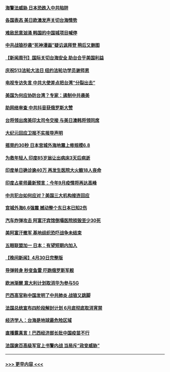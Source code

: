 #### [海警法威胁 日本恐跌入中共陷阱](../pages/prog202/a103108085.md?t=05020751) 
#### [各国表态 美日欧澳发声关切台海情势](../pages/prog202/a103108099.md?t=05020751) 
#### [难敌民意汹涌 韩国的中国城项目喊停](../pages/prog202/a103108819.md?t=05020751) 
#### [中共战狼抄袭“死神漫画”疑讥讽拜登 稍后又删图](../pages/prog202/a103108812.md?t=05020751) 
#### [【新闻周刊】国际关切台海安全 助台合乎美国利益](../pages/prog202/a103108808.md?t=05020751) 
#### [庆祝513法轮大法日 纽约法轮功学员谢师恩](../pages/prog202/a103108805.md?t=05020751) 
#### [电视专访失言 中共大使差点把台湾“分裂出去”](../pages/prog202/a103108742.md?t=05020751) 
#### [美国为何应协防台湾？专家：遏制中共袭美](../pages/prog202/a103108696.md?t=05020751) 
#### [助网络审查 中共抖音获俄罗斯大赞](../pages/prog202/a103108626.md?t=05020751) 
#### [台将领出席美印太司令交接 与美日澳韩将领同席](../pages/prog202/a103108666.md?t=05020751) 
#### [大纪元回应卫报不实报导声明](../pages/prog202/a103108633.md?t=05020751) 
#### [摇晃约30秒 日本宫城外海地震上修规模6.8](../pages/prog202/a103108477.md?t=05020751) 
#### [为救年轻人 印度85岁翁让出病床3天后病逝](../pages/prog202/a103108457.md?t=05020751) 
#### [印度单日确诊逾40万 再发生医院大火酿18人丧命](../pages/prog202/a103108440.md?t=05020751) 
#### [印度占星师最新预言：今年9月疫情将再达高峰](../pages/prog202/a103108368.md?t=05020751) 
#### [中共犯台如何应对？美国三大机构接连回应](../pages/prog202/a103108423.md?t=05020751) 
#### [宫城外海6.6强震 撼动整个东日本已知2伤](../pages/prog202/a103108347.md?t=05020751) 
#### [汽车炸弹攻击 阿富汗宾馆倒塌医院损毁至少30死](../pages/prog202/a103108389.md?t=05020751) 
#### [美阿富汗撤军 基地组织恐吓战争未结束](../pages/prog202/a103108030.md?t=05020751) 
#### [五眼联盟加一 日本：有望短期内加入](../pages/prog202/a103108083.md?t=05020751) 
#### [【晚间新闻】4月30日完整版](../pages/prog202/a103108327.md?t=05020751) 
#### [导弹转身 秒变鱼雷 吓跑俄罗斯军舰](../pages/prog202/a103108064.md?t=05020751) 
#### [欧洲渐醒 意大利计划取消华为参与5G](../pages/prog202/a103108199.md?t=05020751) 
#### [巴西高官称中国发明了中共肺炎 战狼又跳脚](../pages/prog202/a103108063.md?t=05020751) 
#### [法国总统宣布四阶段解封计划 6月底彻底取消宵禁](../pages/prog202/a103108070.md?t=05020751) 
#### [经济学人：台海是地球最危险区域](../pages/prog202/a103108131.md?t=05020751) 
#### [直播露真言！巴西经济部长批中国疫苗不行](../pages/prog202/a103108096.md?t=05020751) 
#### [法国逾百高级军官上书警内战 当局斥“政变威胁”](../pages/prog202/a103108017.md?t=05020751) 

----
#### [ >>> 更早内容 <<< ](../indexes/prog202-earlier.md)

